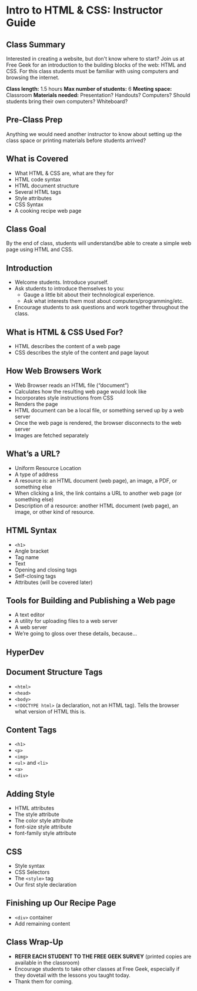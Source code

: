 # Intro to HTML & CSS: Instructor Guide

## Class Summary

Interested in creating a website, but don't know where to start? Join us at Free Geek for an introduction to the building blocks of the web: HTML and CSS. For this class students must be familiar with using computers and browsing the internet.

__Class length:__ 1.5 hours
__Max number of students:__ 6
__Meeting space:__ Classroom
__Materials needed:__ Presentation? Handouts? Computers? Should students bring their own computers? Whiteboard?

## Pre-Class Prep

Anything we would need another instructor to know about setting up the class space or printing materials before students arrived?

## What is Covered
* What HTML & CSS are, what are they for
* HTML code syntax
* HTML document structure
* Several HTML tags
* Style attributes
* CSS Syntax
* A cooking recipe web page

## Class Goal

By the end of class, students will understand/be able to create a simple web page using HTML and CSS.

## Introduction

* Welcome students. Introduce yourself.
* Ask students to introduce themselves to you:
  * Gauge a little bit about their technological experience.
  * Ask what interests them most about computers/programming/etc.
* Encourage students to ask questions and work together throughout the class.

## What is HTML & CSS Used For?

* HTML describes the content of a web page
* CSS describes the style of the content and page layout

## How Web Browsers Work

* Web Browser reads an HTML file (“document”)
* Calculates how the resulting web page would look like
* Incorporates style instructions from CSS
* Renders the page
* HTML document can be a local file, or something served up by a web server
* Once the web page is rendered, the browser disconnects to the web server
* Images are fetched separately

## What’s a URL?

* Uniform Resource Location
* A type of address
* A resource is: an HTML document (web page), an image, a PDF, or something else
* When clicking a link, the link contains a URL to another web page (or something else)
* Description of a resource: another HTML document (web page), an image, or other kind of resource.

## HTML Syntax

* `<h1>`
* Angle bracket
* Tag name
* Text
* Opening and closing tags
* Self-closing tags
* Attributes (will be covered later)

## Tools for Building and Publishing a Web page

* A text editor
* A utility for uploading files to a web server
* A web server
* We’re going to gloss over these details, because...

## HyperDev

## Document Structure Tags

* `<html>`
* `<head>`
* `<body>`
* `<!DOCTYPE html>` (a declaration, not an HTML tag). Tells the browser what version of HTML this is.

## Content Tags

* `<h1>`
* `<p>`
* `<img>`
* `<ul>` and `<li>`
* `<a>`
* `<div>`

## Adding Style

* HTML attributes
* The style attribute
* The color style attribute
* font-size style attribute
* font-family style attribute

## CSS

* Style syntax
* CSS Selectors
* The `<style>` tag
* Our first style declaration

## Finishing up Our Recipe Page

* `<div>` container
* Add remaining content

## Class Wrap-Up

* __REFER EACH STUDENT TO THE FREE GEEK SURVEY__
(printed copies are available in the classroom)
* Encourage students to take other classes at Free Geek, especially if they dovetail with the lessons you taught today.
* Thank them for coming.
